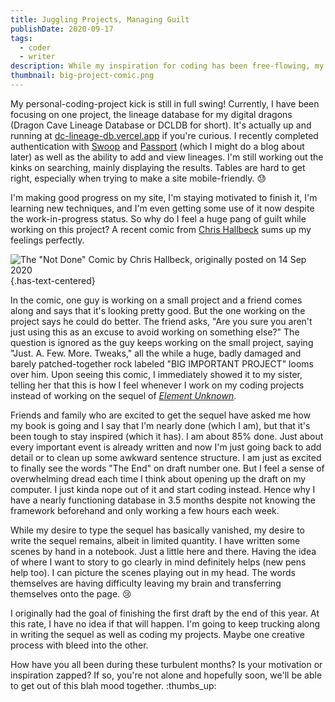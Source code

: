 ```yaml
---
title: Juggling Projects, Managing Guilt
publishDate: 2020-09-17
tags:
  - coder
  - writer
description: While my inspiration for coding has been free-flowing, my writing muse vanished. A comic from Chris Hallbeck perfectly portrays my feelings on my lack of writing.
thumbnail: big-project-comic.png
---
```


My personal-coding-project kick is still in full swing! Currently, I have been focusing on one project, the lineage database for my digital dragons (Dragon Cave Lineage Database or DCLDB for short). It's actually up and running at [dc-lineage-db.vercel.app](https://dc-lineage-db.vercel.app) if you're curious. I recently completed authentication with [Swoop](https://swoopnow.com/) and [Passport](http://www.passportjs.org/docs/authenticate/) (which I might do a blog about later) as well as the ability to add and view lineages. I'm still working out the kinks on searching, mainly displaying the results. Tables are hard to get right, especially when trying to make a site mobile-friendly. :sweat:

I'm making good progress on my site, I'm staying motivated to finish it, I'm learning new techniques, and I'm even getting some use of it now despite the work-in-progress status. So why do I feel a huge pang of guilt while working on this project? A recent comic from [Chris Hallbeck](http://instagram.com/chrishallbeck) sums up my feelings perfectly.

![The "Not Done" Comic by Chris Hallbeck, originally posted on 14 Sep 2020](/images/posts/big-project-full-comic-smaller.png) {.has-text-centered}

In the comic, one guy is working on a small project and a friend comes along and says that it's looking pretty good. But the one working on the project says he could do better. The friend asks, "Are you sure you aren't just using this as an excuse to avoid working on something else?" The question is ignored as the guy keeps working on the small project, saying "Just. A. Few. More. Tweaks," all the while a huge, badly damaged and barely patched-together rock labeled "BIG IMPORTANT PROJECT" looms over him. Upon seeing this comic, I immediately showed it to my sister, telling her that this is how I feel whenever I work on my coding projects instead of working on the sequel of [_Element Unknown_](/project/element-unknown).

Friends and family who are excited to get the sequel have asked me how my book is going and I say that I'm nearly done (which I am), but that it's been tough to stay inspired (which it has). I am about 85% done. Just about every important event is already written and now I'm just going back to add detail or to clean up some awkward sentence structure. I am just as excited to finally see the words "The End" on draft number one. But I feel a sense of overwhelming dread each time I think about opening up the draft on my computer. I just kinda nope out of it and start coding instead. Hence why I have a nearly functioning database in 3.5 months despite not knowing the framework beforehand and only working a few hours each week.

While my desire to type the sequel has basically vanished, my desire to write the sequel remains, albeit in limited quantity. I have written some scenes by hand in a notebook. Just a little here and there. Having the idea of where I want to story to go clearly in mind definitely helps (new pens help too). I can picture the scenes playing out in my head. The words themselves are having difficulty leaving my brain and transferring themselves onto the page. :cry:

I originally had the goal of finishing the first draft by the end of this year. At this rate, I have no idea if that will happen. I'm going to keep trucking along in writing the sequel as well as coding my projects. Maybe one creative process with bleed into the other.

How have you all been during these turbulent months? Is your motivation or inspiration zapped? If so, you're not alone and hopefully soon, we'll be able to get out of this blah mood together. :thumbs_up:
